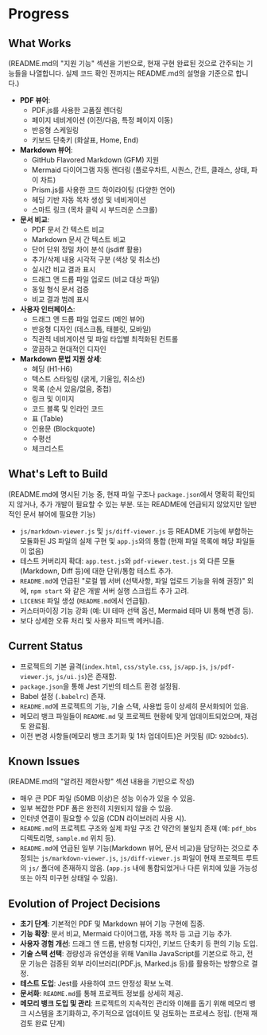# Progress

## What Works

(README.md의 "지원 기능" 섹션을 기반으로, 현재 구현 완료된 것으로 간주되는 기능들을 나열합니다. 실제 코드 확인 전까지는 README.md의 설명을 기준으로 합니다.)

*   **PDF 뷰어**:
    *   PDF.js를 사용한 고품질 렌더링
    *   페이지 네비게이션 (이전/다음, 특정 페이지 이동)
    *   반응형 스케일링
    *   키보드 단축키 (화살표, Home, End)
*   **Markdown 뷰어**:
    *   GitHub Flavored Markdown (GFM) 지원
    *   Mermaid 다이어그램 자동 렌더링 (플로우차트, 시퀀스, 간트, 클래스, 상태, 파이 차트)
    *   Prism.js를 사용한 코드 하이라이팅 (다양한 언어)
    *   헤딩 기반 자동 목차 생성 및 네비게이션
    *   스마트 링크 (목차 클릭 시 부드러운 스크롤)
*   **문서 비교**:
    *   PDF 문서 간 텍스트 비교
    *   Markdown 문서 간 텍스트 비교
    *   단어 단위 정밀 차이 분석 (jsdiff 활용)
    *   추가/삭제 내용 시각적 구분 (색상 및 취소선)
    *   실시간 비교 결과 표시
    *   드래그 앤 드롭 파일 업로드 (비교 대상 파일)
    *   동일 형식 문서 검증
    *   비교 결과 범례 표시
*   **사용자 인터페이스**:
    *   드래그 앤 드롭 파일 업로드 (메인 뷰어)
    *   반응형 디자인 (데스크톱, 태블릿, 모바일)
    *   직관적 네비게이션 및 파일 타입별 최적화된 컨트롤
    *   깔끔하고 현대적인 디자인
*   **Markdown 문법 지원 상세**:
    *   헤딩 (H1-H6)
    *   텍스트 스타일링 (굵게, 기울임, 취소선)
    *   목록 (순서 있음/없음, 중첩)
    *   링크 및 이미지
    *   코드 블록 및 인라인 코드
    *   표 (Table)
    *   인용문 (Blockquote)
    *   수평선
    *   체크리스트

## What's Left to Build

(README.md에 명시된 기능 중, 현재 파일 구조나 `package.json`에서 명확히 확인되지 않거나, 추가 개발이 필요할 수 있는 부분. 또는 README에 언급되지 않았지만 일반적인 문서 뷰어에 필요한 기능)

*   `js/markdown-viewer.js` 및 `js/diff-viewer.js` 등 README 기능에 부합하는 모듈화된 JS 파일의 실제 구현 및 `app.js`와의 통합 (현재 파일 목록에 해당 파일들이 없음)
*   테스트 커버리지 확대: `app.test.js`와 `pdf-viewer.test.js` 외 다른 모듈(Markdown, Diff 등)에 대한 단위/통합 테스트 추가.
*   `README.md`에 언급된 "로컬 웹 서버 (선택사항, 파일 업로드 기능을 위해 권장)" 외에, `npm start` 와 같은 개발 서버 실행 스크립트 추가 고려.
*   `LICENSE` 파일 생성 (`README.md`에서 언급됨).
*   커스터마이징 기능 강화 (예: UI 테마 선택 옵션, Mermaid 테마 UI 통해 변경 등).
*   보다 상세한 오류 처리 및 사용자 피드백 메커니즘.

## Current Status

*   프로젝트의 기본 골격(`index.html`, `css/style.css`, `js/app.js`, `js/pdf-viewer.js`, `js/ui.js`)은 존재함.
*   `package.json`을 통해 Jest 기반의 테스트 환경 설정됨.
*   Babel 설정 (`.babelrc`) 존재.
*   `README.md`에 프로젝트의 기능, 기술 스택, 사용법 등이 상세히 문서화되어 있음.
*   메모리 뱅크 파일들이 `README.md` 및 프로젝트 현황에 맞게 업데이트되었으며, 재검토 완료됨.
*   이전 변경 사항들(메모리 뱅크 초기화 및 1차 업데이트)은 커밋됨 (ID: `92bbdc5`).

## Known Issues

(README.md의 "알려진 제한사항" 섹션 내용을 기반으로 작성)

*   매우 큰 PDF 파일 (50MB 이상)은 성능 이슈가 있을 수 있음.
*   일부 복잡한 PDF 폼은 완전히 지원되지 않을 수 있음.
*   인터넷 연결이 필요할 수 있음 (CDN 라이브러리 사용 시).
*   `README.md`의 프로젝트 구조와 실제 파일 구조 간 약간의 불일치 존재 (예: `pdf_bbs` 디렉토리명, `sample.md` 위치 등).
*   `README.md`에 언급된 일부 기능(Markdown 뷰어, 문서 비교)을 담당하는 것으로 추정되는 `js/markdown-viewer.js`, `js/diff-viewer.js` 파일이 현재 프로젝트 루트의 `js/` 폴더에 존재하지 않음. (`app.js` 내에 통합되었거나 다른 위치에 있을 가능성 또는 아직 미구현 상태일 수 있음).

## Evolution of Project Decisions

*   **초기 단계**: 기본적인 PDF 및 Markdown 뷰어 기능 구현에 집중.
*   **기능 확장**: 문서 비교, Mermaid 다이어그램, 자동 목차 등 고급 기능 추가.
*   **사용자 경험 개선**: 드래그 앤 드롭, 반응형 디자인, 키보드 단축키 등 편의 기능 도입.
*   **기술 스택 선택**: 경량성과 유연성을 위해 Vanilla JavaScript를 기본으로 하고, 전문 기능은 검증된 외부 라이브러리(PDF.js, Marked.js 등)를 활용하는 방향으로 결정.
*   **테스트 도입**: Jest를 사용하여 코드 안정성 확보 노력.
*   **문서화**: `README.md`를 통해 프로젝트 정보를 상세히 제공.
*   **메모리 뱅크 도입 및 관리**: 프로젝트의 지속적인 관리와 이해를 돕기 위해 메모리 뱅크 시스템을 초기화하고, 주기적으로 업데이트 및 검토하는 프로세스 정립. (현재 재검토 완료 단계)
